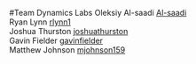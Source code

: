 #Team Dynamics Labs
Oleksiy Al-saadi [Al-saadi](https://github.com/AlexElsonCSU)  
Ryan Lynn	 [rlynn1](https://github.com/rlynn1)  
Joshua Thurston  [joshuathurston](https://github.com/joshuathurston)  
Gavin Fielder [gavinfielder](https://github.com/gavinfielder)  
Matthew Johnson  [mjohnson159](https://github.com/mjohnson159)  
